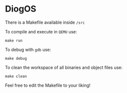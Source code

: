 # DiogOS

There is a Makefile available inside ```/src```

To compile and execute in ```QEMU``` use:
```
make run
```

To debug with ```gdb``` use:
```
make debug
```

To clean the workspace of all binaries and object files use:
```
make clean
```

Feel free to edit the Makefile to your liking!
